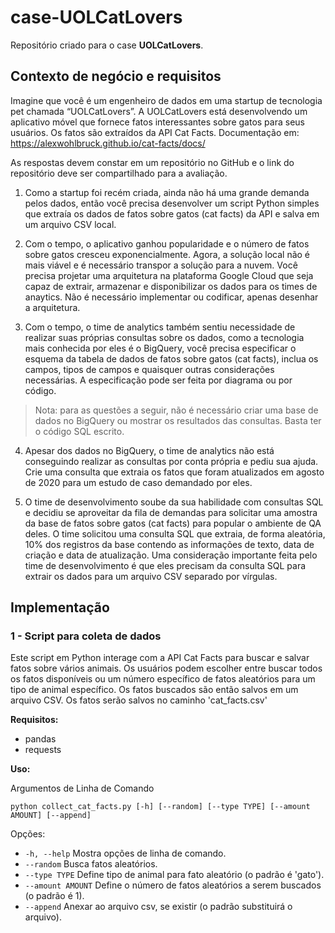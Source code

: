# case-UOLCatLovers

Repositório criado para o case **UOLCatLovers**.


## Contexto de negócio e requisitos

Imagine que você é um engenheiro de dados em uma startup de tecnologia pet chamada “UOLCatLovers”. A UOLCatLovers está desenvolvendo um aplicativo móvel que fornece fatos interessantes sobre gatos para seus usuários. Os fatos são extraídos da API Cat Facts.
Documentação em: https://alexwohlbruck.github.io/cat-facts/docs/

As respostas devem constar em um repositório no GitHub e o link do repositório deve ser compartilhado para a avaliação.
 
1. Como a startup foi recém criada, ainda não há uma grande demanda pelos dados, então você precisa desenvolver um script Python simples que extraía os dados de fatos sobre gatos (cat facts) da API e salva em um arquivo CSV local.
 
2. Com o tempo, o aplicativo ganhou popularidade e o número de fatos sobre gatos cresceu exponencialmente. Agora, a solução local não é mais viável e é necessário transpor a solução para a nuvem. Você precisa projetar uma arquitetura na plataforma Google Cloud que seja capaz de extrair, armazenar e disponibilizar os dados para os times de anaytics. Não é necessário implementar ou codificar, apenas desenhar a arquitetura.
 
3. Com o tempo, o time de analytics também sentiu necessidade de realizar suas próprias consultas sobre os dados, como a tecnologia mais conhecida por eles é o BigQuery, você precisa especificar o esquema da tabela de dados de fatos sobre gatos (cat facts), inclua os campos, tipos de campos e quaisquer outras considerações necessárias. A especificação pode ser feita por diagrama ou por código.
 
> Nota: para as questões a seguir, não é necessário criar uma base de dados no BigQuery ou mostrar os resultados das consultas. Basta ter o código SQL escrito.
 
4. Apesar dos dados no BigQuery, o time de analytics não está conseguindo realizar as consultas por conta própria e pediu sua ajuda. Crie uma consulta que extraia os fatos que foram atualizados em agosto de 2020 para um estudo de caso demandado por eles.
 
5. O time de desenvolvimento soube da sua habilidade com consultas SQL e decidiu se aproveitar da fila de demandas para solicitar uma amostra da base de fatos sobre gatos (cat facts) para popular o ambiente de QA deles. O time solicitou uma consulta SQL que extraia, de forma aleatória, 10% dos registros da base contendo as informações de texto, data de criação e data de atualização. Uma consideração importante feita pelo time de desenvolvimento é que eles precisam da consulta SQL para extrair os dados para um arquivo CSV separado por vírgulas.

## Implementação

### 1 - Script para coleta de dados

Este script em Python interage com a API Cat Facts para buscar e salvar fatos sobre vários animais. Os usuários podem escolher entre buscar todos os fatos disponíveis ou um número específico de fatos aleatórios para um tipo de animal específico. Os fatos buscados são então salvos em um arquivo CSV.
Os fatos serão salvos no caminho 'cat_facts.csv'

**Requisitos:**

- pandas
- requests

**Uso:**

Argumentos de Linha de Comando

```
python collect_cat_facts.py [-h] [--random] [--type TYPE] [--amount AMOUNT] [--append]
```

Opções:
- ```-h, --help```       Mostra opções de linha de comando.
- ```--random```         Busca fatos aleatórios.
- ```--type TYPE```      Define tipo de animal para fato aleatório (o padrão é 'gato').
- ```--amount AMOUNT```  Define o número de fatos aleatórios a serem buscados (o padrão é 1).
- ```--append```         Anexar ao arquivo csv, se existir (o padrão substituirá o arquivo).